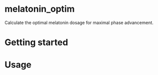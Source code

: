 # melatonin_optim

Calculate the optimal melatonin dosage for maximal phase advancement. 

# Getting started

# Usage
